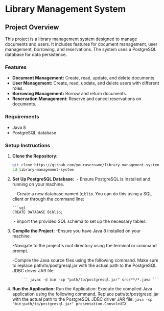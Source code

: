 # Library Management System

## Project Overview

This project is a library management system designed to manage documents and users. It includes features for document management, user management, borrowing, and reservations. The system uses a PostgreSQL database for data persistence.

### Features

- **Document Management:** Create, read, update, and delete documents.
- **User Management:** Create, read, update, and delete users with different roles.
- **Borrowing Management:** Borrow and return documents.
- **Reservation Management:** Reserve and cancel reservations on documents.

### Requirements

- Java 8
- PostgreSQL database

### Setup Instructions

1. **Clone the Repository:**

   ```bash
   git clone https://github.com/yourusername/library-management-system.git
   cd library-management-system
2. **Set Up PostgreSQL Database:**
      .- Ensure PostgreSQL is installed and running on your machine.

      .- Create a new database named `Biblio`. You can do this using a SQL client or through the command line:

       ```sql
       CREATE DATABASE Biblio;
      .- import the provided SQL schema to set up the necessary tables.
3. **Compile the Project:**
   -Ensure you have Java 8 installed on your machine.

   -Navigate to the project's root directory using the terminal or command prompt.

   -Compile the Java source files using the following command. Make sure to replace path/to/postgresql.jar with the actual path to the PostgreSQL JDBC driver JAR file:

           ``` javac -d bin -cp "path/to/postgresql.jar" src/**/*.java ```

4. **Run the Application:**
   Run the Application: Execute the compiled Java application using the following command. Replace path/to/postgresql.jar with the actual path to the PostgreSQL JDBC driver JAR file:
           ```java -cp "bin:path/to/postgresql.jar" presentation.ConsoleUIX ```
 
